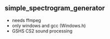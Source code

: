 ## simple_spectrogram_generator

* needs ffmpeg
* only windows and gcc (Windows.h)
* GSHS CS2 sound processing
